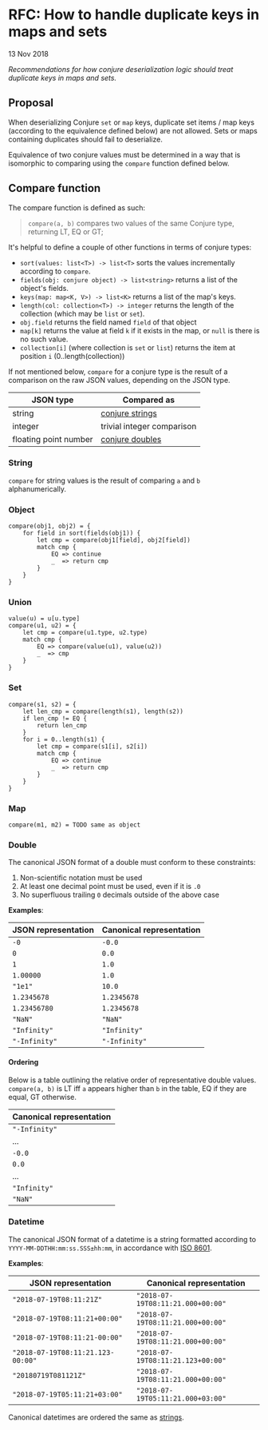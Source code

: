 # RFC: How to handle duplicate keys in maps and sets

13 Nov 2018

_Recommendations for how conjure deserialization logic should treat duplicate keys in maps and sets._

[JSON format]: ../spec/wire.md#5-json-format
[Canonical JSON format]: #canonical-json-format

## Proposal

When deserializing Conjure `set` or `map` keys, duplicate set items / map keys (according to the equivalence defined below)
are not allowed. Sets or maps containing duplicates should fail to deserialize.

Equivalence of two conjure values must be determined in a way that is isomorphic to comparing using the `compare` 
function defined below.

## Compare function

The compare function is defined as such:

> `compare(a, b)` compares two values of the same Conjure type, returning LT, EQ or GT;

It's helpful to define a couple of other functions in terms of conjure types:
 * `sort(values: list<T>) -> list<T>` sorts the values incrementally according to `compare`.
 * `fields(obj: conjure object) -> list<string>` returns a list of the object's fields.
 * `keys(map: map<K, V>) -> list<K>` returns a list of the map's keys.
 * `length(col: collection<T>) -> integer` returns the length of the collection (which may be `list` or `set`).
 * `obj.field` returns the field named `field` of that object
 * `map[k]` returns the value at field `k` if it exists in the map, or `null` is there is no such value.
 * `collection[i]` (where collection is `set` or `list`) returns the item at position `i` (0..length(collection))

If not mentioned below, `compare` for a conjure type is the result of a comparison on the raw JSON values, depending 
on the JSON type.

| JSON type             | Compared as |
| --------------------- | ----------- |
| string                | [conjure strings](#string) |
| integer               | trivial integer comparison |
| floating point number | [conjure doubles](#double) |

### String

`compare` for string values is the result of comparing `a` and `b` alphanumerically.

### Object

```
compare(obj1, obj2) = {
    for field in sort(fields(obj1)) {
        let cmp = compare(obj1[field], obj2[field])
        match cmp {
            EQ => continue
            _  => return cmp
        }
    }
}
```

### Union

```
value(u) = u[u.type]
compare(u1, u2) = {
    let cmp = compare(u1.type, u2.type)
    match cmp {
        EQ => compare(value(u1), value(u2))
        _  => cmp
    }
}
```

### Set

```
compare(s1, s2) = {
    let len_cmp = compare(length(s1), length(s2))
    if len_cmp != EQ {
        return len_cmp
    } 
    for i = 0..length(s1) {
        let cmp = compare(s1[i], s2[i])
        match cmp {
            EQ => continue
            _  => return cmp
        }
    }
}
```

### Map

```
compare(m1, m2) = TODO same as object
```

### Double
The canonical JSON format of a double must conform to these constraints:

1. Non-scientific notation must be used
1. At least one decimal point must be used, even if it is `.0`
1. No superfluous trailing `0` decimals outside of the above case

**Examples**:

|     JSON representation     |  Canonical representation   |
| --------------------------- | --------------------------- |
| `-0`                        | `-0.0`                      |
| `0`                         | `0.0`                       |
| `1`                         | `1.0`                       |
| `1.00000`                   | `1.0`                       |
| `"1e1"`                     | `10.0`                      |
| `1.2345678`                 | `1.2345678`                 |
| `1.23456780`                | `1.2345678`                 |
| `"NaN"`                     | `"NaN"`                     |
| `"Infinity"`                | `"Infinity"`                |
| `"-Infinity"`               | `"-Infinity"`               |

#### Ordering

Below is a table outlining the relative order of representative double values.
`compare(a, b)` is LT iff `a` appears higher than `b` in the table, EQ if they are equal, GT otherwise.

| Canonical representation |
| ------------------------ |
| `"-Infinity"`            |
| ...                      |
| `-0.0`                   |
| `0.0`                    |
| ...                      |
| `"Infinity"`             |
| `"NaN"`                  |


### Datetime
The canonical JSON format of a datetime is a string formatted according to `YYYY-MM-DDTHH:mm:ss.SSS±hh:mm`, in accordance with [ISO 8601](https://en.wikipedia.org/wiki/ISO_8601).

**Examples**:

|     JSON representation           |  Canonical representation         |
| --------------------------------- | --------------------------------- |
| `"2018-07-19T08:11:21Z"`          | `"2018-07-19T08:11:21.000+00:00"` |
| `"2018-07-19T08:11:21+00:00"`     | `"2018-07-19T08:11:21.000+00:00"` |
| `"2018-07-19T08:11:21-00:00"`     | `"2018-07-19T08:11:21.000+00:00"` |
| `"2018-07-19T08:11:21.123-00:00"` | `"2018-07-19T08:11:21.123+00:00"` |
| `"20180719T081121Z"`              | `"2018-07-19T08:11:21.000+00:00"` |
| `"2018-07-19T05:11:21+03:00"`     | `"2018-07-19T05:11:21.000+03:00"` |
 
Canonical datetimes are ordered the same as [strings](#string).
